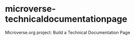 # microverse-technicaldocumentationpage
Microverse.org project: Build a Technical Documentation Page
